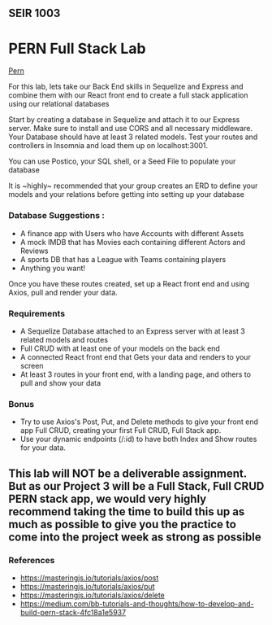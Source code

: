 ## SEIR 1003

# PERN Full Stack Lab

[Pern](https://media.geeksforgeeks.org/wp-content/cdn-uploads/20200402205611/What-is-PERN-Stack.png)

For this lab, lets take our Back End skills in Sequelize and Express and combine them with our React front end to create a full stack application using our relational databases



Start by creating a database in Sequelize and attach it to our Express server. Make sure to install and use CORS and all necessary middleware. Your Database should have at least 3 related models. Test your routes and controllers in Insomnia and load them up on localhost:3001.

You can use Postico, your SQL shell, or a Seed File to populate your database

It is ~highly~ recommended that your group creates an ERD to define your models and your relations before getting into setting up your database

### Database Suggestions : 
- A finance app with Users who have Accounts with different Assets
- A mock IMDB that has Movies each containing different Actors and Reviews
- A sports DB that has a League with Teams containing players
- Anything you want!

Once you have these routes created, set up a React front end and using Axios, pull and render your data.

### Requirements 
- A Sequelize Database attached to an Express server with at least 3 related models and routes
- Full CRUD with at least one of your models on the back end
- A connected React front end that Gets your data and renders to your screen
- At least 3 routes in your front end, with a landing page, and others to pull and show your data


### Bonus

- Try to use Axios's Post, Put, and Delete methods to give your front end app Full CRUD, creating your first Full CRUD, Full Stack app. 
- Use your dynamic endpoints (/:id) to have both Index and Show routes for your data.


## This lab will NOT be a deliverable assignment. But as our Project 3 will be a Full Stack, Full CRUD PERN stack app, we would very highly recommend taking the time to build this up as much as possible to give you the practice to come into the project week as strong as possible

### References

- https://masteringjs.io/tutorials/axios/post
- https://masteringjs.io/tutorials/axios/put
- https://masteringjs.io/tutorials/axios/delete
- https://medium.com/bb-tutorials-and-thoughts/how-to-develop-and-build-pern-stack-4fc18a1e5937


